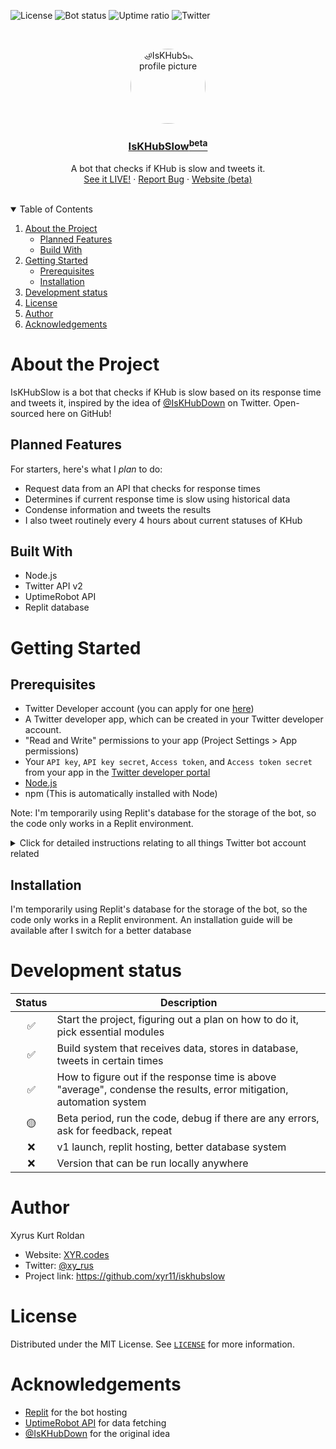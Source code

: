 ![License](https://img.shields.io/github/license/xyr11/iskhubslow?color=blue&style=flat-square)
![Bot status](https://img.shields.io/uptimerobot/status/m787049497-77105a43774c3d08e2afb952?style=flat-square)
![Uptime ratio](https://img.shields.io/uptimerobot/ratio/7/m787049497-77105a43774c3d08e2afb952?label=uptime%20ratio&style=flat-square) 
![Twitter](https://img.shields.io/twitter/follow/IsKHubSlow?color=blue&style=flat-square)

<br />
<p align="center">
  <a href="https://github.com/xyr11/iskhubslow">
    <img src="https://pbs.twimg.com/profile_images/1367016062143721475/h9Ph5OWl_400x400.png" alt="@IsKHubSlow profile picture" title="@IsKHubSlow profile picture" width="120" height="120" style="border-radius:50%">
  </a>
  <h3 align="center"><a href="https://twitter.com/IsKHubSlow/" style="color:inherit">IsKHubSlow<sup>beta</sup></a></h3>
  <p align="center">
    A bot that checks if KHub is slow and tweets it.
    <br />
    <a href="https://twitter.com/IsKHubSlow/">See it LIVE!</a>
    ·
    <a href="https://github.com/xyr11/iskhubslow/issues">Report Bug</a>
    ·
    <a href="https://iskhubslow.xyr11.repl.co/">Website (beta)</a>
  </p>
</p>
<br />

<details open="open">
  <summary>Table of Contents</summary>
  <ol>
    <li>
      <a href="#about-the-project">About the Project</a>
      <ul>
        <li><a href="#planned-features">Planned Features</a></li>
        <li><a href="#built-with">Build With</a></li>
      </ul>
    </li>
    <li>
      <a href="#getting-started">Getting Started</a>
      <ul>
        <li><a href="#prerequisites">Prerequisites</a></li>
        <li><a href="#installation">Installation</a></li>
      </ul>
    </li>
    <li><a href="#development-status">Development status</a></li>
    <li><a href="#license">License</a></li>
    <li><a href="#author">Author</a></li>
    <li><a href="#acknowledgements">Acknowledgements</a></li>
  </ol>
</details>

# About the Project
IsKHubSlow is a bot that checks if KHub is slow based on its response time and tweets it, inspired by the idea of [@IsKHubDown](https://twitter.com/IsKHubDown "@IsKHubDown") on Twitter. Open-sourced here on GitHub!

## Planned Features
For starters, here's what I *plan* to do:
- Request data from an API that checks for response times
- Determines if current response time is slow using historical data
- Condense information and tweets the results
- I also tweet routinely every 4 hours about current statuses of KHub

## Built With
+ Node.js
+ Twitter API v2
+ UptimeRobot API
+  Replit database

# Getting Started

## Prerequisites
+ Twitter Developer account (you can apply for one [here](https://developer.twitter.com/en/apply-for-access.html))
+ A Twitter developer app, which can be created in your Twitter developer account.
+ "Read and Write" permissions to your app (Project Settings > App permissions)
+ Your `API key`, `API key secret`, `Access token`, and `Access token secret` from your app in the [Twitter developer portal](https://developer.twitter.com/en/docs/developer-portal/overview)
+ [Node.js](https://nodejs.org/en/download/)
+ npm (This is automatically installed with Node)

Note: I'm temporarily using Replit's database for the storage of the bot, so the code only works in a Replit environment.

<details id="twitter-bot-instructions">
  <summary>Click for detailed instructions relating to all things Twitter bot account related</summary>
  <ol>
    <li>Create a new Twitter account</li>
    <li>Go to <a href="https://developer.twitter.com/en/application">https://developer.twitter.com/en/application</a> and apply for a developer account by following the instructions given</li>
    <li>Go to the Developer dashboard at <a href="https://developer.twitter.com/en/portal/dashboard">https://developer.twitter.com/en/portal/dashboard</a> and create a project. When you create a project, you should also be able to create an app.</li>
    <li>Go to the app that you created and go to its app settings. Go to "App permissions", click edit, and choose "Read and Write" so that your account will be able to 'write' tweets. Press "Save".</li>
    <li>Go back to the app settings and navigate to the "Keys and tokens" part (below your app name).
      <ul>
        <li>Press "Regenerate" on the "API key &amp; secret" part and copy your <code>API key</code> and <code>API key secret</code> values.</li>
        <li>Press "Generate" on the "Access token &amp; secret" part and copy your <code>Access token</code> and <code>Access token secret</code> values.</li>
      </ul>
    </li>
  </ol>
</details>

## Installation
I'm temporarily using Replit's database for the storage of the bot, so the code only works in a Replit environment. An installation guide will be available after I switch for a better database

<!--
1. Clone the repository 
   ```
   git clone https://github.com/xyr11/iskhubslow
   ```
2. Install NPM packages
   ```
   npm install
   ```
3. Add a new file called `.env` and add this inside:
   ```
   TWIT_APIKEY=your-api-key
   TWIT_APISECRET=your-api-key-secret
   TWIT_ACCTOKEN=your-access-token
   TWIT_ACCSECRET=your-access-secret
   ```
   for example:
   ```
   TWIT_APIKEY=AbCdEfGhIjKlMnOpQrStUvWxY
   TWIT_APISECRET=AbCdEfGhIjKlMnOpQrStUvWxYzAbCdEfGhIjKlMnOpQrStUvWx
   TWIT_ACCTOKEN=0123456789012345678-AbCdEfGhIjKlMnOpQrStUvWxYzAbCd
   TWIT_ACCSECRET=AbCdEfGhIjKlMnOpQrStUvWxYzAbCdEfGhIjKlMnOpQrS
   ```
4. Get the bot up and running!
   ```
   npm start
   ```
-->

# Development status
Status | Description
:---: | ---
✅ | Start the project, figuring out a plan on how to do it, pick essential modules
✅ | Build system that receives data, stores in database, tweets in certain times
✅ | How to figure out if the response time is above "average", condense the results, error mitigation, automation system
🟡 | Beta period, run the code, debug if there are any errors, ask for feedback, repeat
❌ | v1 launch, replit hosting, better database system
❌ | Version that can be run locally anywhere

# Author
Xyrus Kurt Roldan
+ Website: [XYR.codes](https://xyr.codes/)
+ Twitter: [@xy_rus](https://twitter.com/xy_rus)
+ Project link: https://github.com/xyr11/iskhubslow

# License
Distributed under the MIT License. See [`LICENSE`](https://github.com/xyr11/xtrike-bot/blob/main/LICENSE) for more information.

# Acknowledgements
+ [Replit](https://repl.it) for the bot hosting
+ [UptimeRobot API](https://uptimerobot.com/api/) for data fetching
+ [@IsKHubDown](https://twitter.com/IsKHubDown) for the original idea
